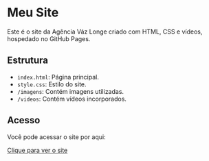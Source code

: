 # Meu Site

Este é o site da Agência Váz Longe criado com HTML, CSS e vídeos, hospedado no GitHub Pages.

## Estrutura

- `index.html`: Página principal.
- `style.css`: Estilo do site.
- `/imagens`: Contém imagens utilizadas.
- `/videos`: Contém vídeos incorporados.

## Acesso

Você pode acessar o site por aqui:

[Clique para ver o site](https://vazlonge.shop)
